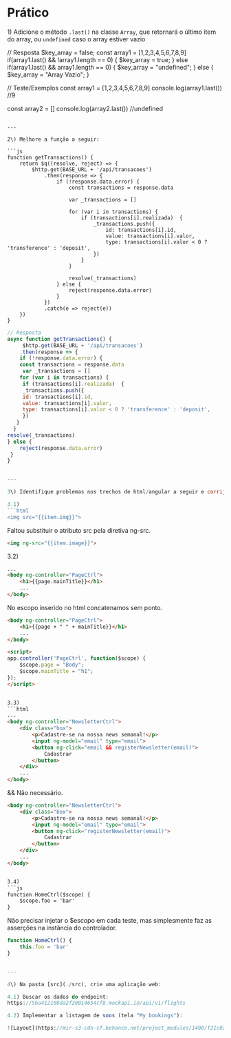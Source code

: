 # Prático

1\) Adicione o método `.last()` na classe `Array`, que retornará o último item do array, ou `undefined` caso o array estiver vazio

// Resposta
$key_array = false;
const array1 = [1,2,3,4,5,6,7,8,9]
if(array1.last() && !array1.length == 0)
{
	$key_array = true;
}
else if(array1.last() && array1.length == 0)
{
	$key_array = "undefined";
}
else
{
	$key_array = "Array Vazio";
}


// Teste/Exemplos
const array1 = [1,2,3,4,5,6,7,8,9]
console.log(array1.last()) //9

const array2 = []
console.log(array2.last()) //undefined
```

---

2\) Melhore a função a seguir:

```js
function getTransactions() {
    return $q((resolve, reject) => {
        $http.get(BASE_URL + '/api/transacoes')
            .then(response => {
                if (!response.data.error) {
                    const transactions = response.data

                    var _transactions = []

                    for (var i in transactions) {
                        if (transactions[i].realizada)  {
                            _transactions.push({
                                id: transactions[i].id,
                                value: transactions[i].valor,
                                type: transactions[i].valor < 0 ? 'transference' : 'deposit',
                            })
                        }
                    }

                    resolve(_transactions)
                } else {
                    reject(response.data.error)
                }
            })
            .catch(e => reject(e))
    })
}
```

```js
// Resposta
async function getTransactions() {
     $http.get(BASE_URL + '/api/transacoes')
	.then(response => {
	if (!response.data.error) {
	const transactions = response.data
     var _transactions = []
	for (var i in transactions) {
     if (transactions[i].realizada)  {
     _transactions.push({
     id: transactions[i].id,
     value: transactions[i].valor,
     type: transactions[i].valor < 0 ? 'transference' : 'deposit',
     })
   }
  }	
resolve(_transactions)
} else {
	reject(response.data.error)
 }
}


---

3\) Identifique problemas nos trechos de html/angular a seguir e corrija:

3.1)
```html
<img src="{{item.img}}">
```


Faltou substituir o atributo src pela diretiva ng-src. 

```html
<img ng-src="{{item.image}}">
```


3.2)
```html
...
<body ng-controller="PageCtrl">
    <h1>{{page.mainTitle}}</h1>
    ...
</body>
```

No escopo inserido no html concatenamos sem ponto.

```html
<body ng-controller="PageCtrl">
    <h1>{{page + " " + mainTitle}}</h1>
    ...
</body>

<script>
app.controller('PageCtrl', function($scope) {
    $scope.page = "Body";
    $scope.mainTitle = "h1";
});
</script>


3.3)
```html
...
<body ng-controller="NewsletterCtrl">
    <div class="box">
        <p>Cadastre-se na nossa news semanal!</p>
        <input ng-model="email" type="email">
        <button ng-click="email && registerNewsletter(email)">
            Cadastrar
        </button>
    </div>
    ...
</body>
```
&& Não necessário.

```html
<body ng-controller="NewsletterCtrl">
    <div class="box">
        <p>Cadastre-se na nossa news semanal!</p>
        <input ng-model="email" type="email">
        <button ng-click="registerNewsletter(email)">
            Cadastrar
        </button>
    </div>
    ...
</body>


3.4)
```js
function HomeCtrl($scope) {
    $scope.foo = 'bar'
}

```

Não precisar injetar o $escopo em cada teste, mas simplesmente faz as asserções na instância do controlador.

```js
function HomeCtrl() {
    this.foo = 'bar'
}


---

4\) Na pasta [src](./src), crie uma aplicação web:

4.1) Buscar os dados do endpoint:
https://5ba412108da2f20014654cf8.mockapi.io/api/v1/flights

4.2) Implementar a listagem de voos (tela "My bookings"):

![Layout](https://mir-s3-cdn-cf.behance.net/project_modules/1400/f21c0250028109.58ced3cbd06b1.jpg)
